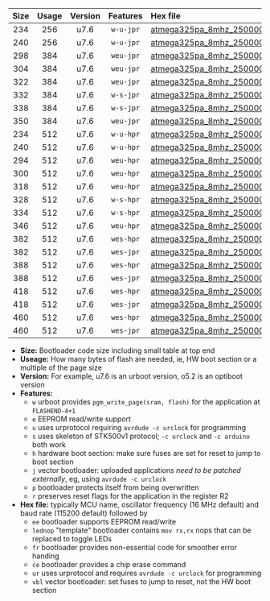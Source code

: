 |Size|Usage|Version|Features|Hex file|
|:-:|:-:|:-:|:-:|:--|
|234|256|u7.6|`w-u-jpr`|[atmega325pa_8mhz_250000bps_ur_vbl.hex](https://raw.githubusercontent.com/stefanrueger/urboot/main//atmega325pa_8mhz_250000bps_ur_vbl.hex)|
|240|256|u7.6|`w-u-jpr`|[atmega325pa_8mhz_250000bps_lednop_ur_vbl.hex](https://raw.githubusercontent.com/stefanrueger/urboot/main//atmega325pa_8mhz_250000bps_lednop_ur_vbl.hex)|
|298|384|u7.6|`weu-jpr`|[atmega325pa_8mhz_250000bps_ee_ur_vbl.hex](https://raw.githubusercontent.com/stefanrueger/urboot/main//atmega325pa_8mhz_250000bps_ee_ur_vbl.hex)|
|304|384|u7.6|`weu-jpr`|[atmega325pa_8mhz_250000bps_ee_lednop_ur_vbl.hex](https://raw.githubusercontent.com/stefanrueger/urboot/main//atmega325pa_8mhz_250000bps_ee_lednop_ur_vbl.hex)|
|322|384|u7.6|`weu-jpr`|[atmega325pa_8mhz_250000bps_ee_lednop_fr_ur_vbl.hex](https://raw.githubusercontent.com/stefanrueger/urboot/main//atmega325pa_8mhz_250000bps_ee_lednop_fr_ur_vbl.hex)|
|332|384|u7.6|`w-s-jpr`|[atmega325pa_8mhz_250000bps_vbl.hex](https://raw.githubusercontent.com/stefanrueger/urboot/main//atmega325pa_8mhz_250000bps_vbl.hex)|
|338|384|u7.6|`w-s-jpr`|[atmega325pa_8mhz_250000bps_lednop_vbl.hex](https://raw.githubusercontent.com/stefanrueger/urboot/main//atmega325pa_8mhz_250000bps_lednop_vbl.hex)|
|350|384|u7.6|`weu-jpr`|[atmega325pa_8mhz_250000bps_ee_lednop_fr_ce_ur_vbl.hex](https://raw.githubusercontent.com/stefanrueger/urboot/main//atmega325pa_8mhz_250000bps_ee_lednop_fr_ce_ur_vbl.hex)|
|234|512|u7.6|`w-u-hpr`|[atmega325pa_8mhz_250000bps_ur.hex](https://raw.githubusercontent.com/stefanrueger/urboot/main//atmega325pa_8mhz_250000bps_ur.hex)|
|240|512|u7.6|`w-u-hpr`|[atmega325pa_8mhz_250000bps_lednop_ur.hex](https://raw.githubusercontent.com/stefanrueger/urboot/main//atmega325pa_8mhz_250000bps_lednop_ur.hex)|
|294|512|u7.6|`weu-hpr`|[atmega325pa_8mhz_250000bps_ee_ur.hex](https://raw.githubusercontent.com/stefanrueger/urboot/main//atmega325pa_8mhz_250000bps_ee_ur.hex)|
|300|512|u7.6|`weu-hpr`|[atmega325pa_8mhz_250000bps_ee_lednop_ur.hex](https://raw.githubusercontent.com/stefanrueger/urboot/main//atmega325pa_8mhz_250000bps_ee_lednop_ur.hex)|
|318|512|u7.6|`weu-hpr`|[atmega325pa_8mhz_250000bps_ee_lednop_fr_ur.hex](https://raw.githubusercontent.com/stefanrueger/urboot/main//atmega325pa_8mhz_250000bps_ee_lednop_fr_ur.hex)|
|328|512|u7.6|`w-s-hpr`|[atmega325pa_8mhz_250000bps.hex](https://raw.githubusercontent.com/stefanrueger/urboot/main//atmega325pa_8mhz_250000bps.hex)|
|334|512|u7.6|`w-s-hpr`|[atmega325pa_8mhz_250000bps_lednop.hex](https://raw.githubusercontent.com/stefanrueger/urboot/main//atmega325pa_8mhz_250000bps_lednop.hex)|
|346|512|u7.6|`weu-hpr`|[atmega325pa_8mhz_250000bps_ee_lednop_fr_ce_ur.hex](https://raw.githubusercontent.com/stefanrueger/urboot/main//atmega325pa_8mhz_250000bps_ee_lednop_fr_ce_ur.hex)|
|382|512|u7.6|`wes-hpr`|[atmega325pa_8mhz_250000bps_ee.hex](https://raw.githubusercontent.com/stefanrueger/urboot/main//atmega325pa_8mhz_250000bps_ee.hex)|
|382|512|u7.6|`wes-jpr`|[atmega325pa_8mhz_250000bps_ee_vbl.hex](https://raw.githubusercontent.com/stefanrueger/urboot/main//atmega325pa_8mhz_250000bps_ee_vbl.hex)|
|388|512|u7.6|`wes-hpr`|[atmega325pa_8mhz_250000bps_ee_lednop.hex](https://raw.githubusercontent.com/stefanrueger/urboot/main//atmega325pa_8mhz_250000bps_ee_lednop.hex)|
|388|512|u7.6|`wes-jpr`|[atmega325pa_8mhz_250000bps_ee_lednop_vbl.hex](https://raw.githubusercontent.com/stefanrueger/urboot/main//atmega325pa_8mhz_250000bps_ee_lednop_vbl.hex)|
|418|512|u7.6|`wes-hpr`|[atmega325pa_8mhz_250000bps_ee_lednop_fr.hex](https://raw.githubusercontent.com/stefanrueger/urboot/main//atmega325pa_8mhz_250000bps_ee_lednop_fr.hex)|
|418|512|u7.6|`wes-jpr`|[atmega325pa_8mhz_250000bps_ee_lednop_fr_vbl.hex](https://raw.githubusercontent.com/stefanrueger/urboot/main//atmega325pa_8mhz_250000bps_ee_lednop_fr_vbl.hex)|
|460|512|u7.6|`wes-hpr`|[atmega325pa_8mhz_250000bps_ee_lednop_fr_ce.hex](https://raw.githubusercontent.com/stefanrueger/urboot/main//atmega325pa_8mhz_250000bps_ee_lednop_fr_ce.hex)|
|460|512|u7.6|`wes-jpr`|[atmega325pa_8mhz_250000bps_ee_lednop_fr_ce_vbl.hex](https://raw.githubusercontent.com/stefanrueger/urboot/main//atmega325pa_8mhz_250000bps_ee_lednop_fr_ce_vbl.hex)|

- **Size:** Bootloader code size including small table at top end
- **Useage:** How many bytes of flash are needed, ie, HW boot section or a multiple of the page size
- **Version:** For example, u7.6 is an urboot version, o5.2 is an optiboot version
- **Features:**
  + `w` urboot provides `pgm_write_page(sram, flash)` for the application at `FLASHEND-4+1`
  + `e` EEPROM read/write support
  + `u` uses urprotocol requiring `avrdude -c urclock` for programming
  + `s` uses skeleton of STK500v1 protocol; `-c urclock` and `-c arduino` both work
  + `h` hardware boot section: make sure fuses are set for reset to jump to boot section
  + `j` vector bootloader: uploaded applications *need to be patched externally*, eg, using `avrdude -c urclock`
  + `p` bootloader protects itself from being overwritten
  + `r` preserves reset flags for the application in the register R2
- **Hex file:** typically MCU name, oscillator frequency (16 MHz default) and baud rate (115200 default) followed by
  + `ee` bootloader supports EEPROM read/write
  + `lednop` "template" bootloader contains `mov rx,rx` nops that can be replaced to toggle LEDs
  + `fr` bootloader provides non-essential code for smoother error handing
  + `ce` bootloader provides a chip erase command
  + `ur` uses urprotocol and requires `avrdude -c urclock` for programming
  + `vbl` vector bootloader: set fuses to jump to reset, not the HW boot section
